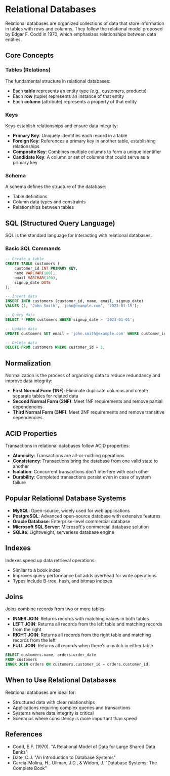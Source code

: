# Relational Databases

Relational databases are organized collections of data that store information in tables with rows and columns. They follow the relational model proposed by Edgar F. Codd in 1970, which emphasizes relationships between data entities.

## Core Concepts

### Tables (Relations)

The fundamental structure in relational databases:
- Each **table** represents an entity type (e.g., customers, products)
- Each **row** (tuple) represents an instance of that entity
- Each **column** (attribute) represents a property of that entity

### Keys

Keys establish relationships and ensure data integrity:

- **Primary Key**: Uniquely identifies each record in a table
- **Foreign Key**: References a primary key in another table, establishing relationships
- **Composite Key**: Combines multiple columns to form a unique identifier
- **Candidate Key**: A column or set of columns that could serve as a primary key

### Schema

A schema defines the structure of the database:
- Table definitions
- Column data types and constraints
- Relationships between tables

## SQL (Structured Query Language)

SQL is the standard language for interacting with relational databases.

### Basic SQL Commands

```sql
-- Create a table
CREATE TABLE customers (
    customer_id INT PRIMARY KEY,
    name VARCHAR(100),
    email VARCHAR(100),
    signup_date DATE
);

-- Insert data
INSERT INTO customers (customer_id, name, email, signup_date)
VALUES (1, 'John Smith', 'john@example.com', '2023-01-15');

-- Query data
SELECT * FROM customers WHERE signup_date > '2023-01-01';

-- Update data
UPDATE customers SET email = 'john.smith@example.com' WHERE customer_id = 1;

-- Delete data
DELETE FROM customers WHERE customer_id = 1;
```

## Normalization

Normalization is the process of organizing data to reduce redundancy and improve data integrity:

- **First Normal Form (1NF)**: Eliminate duplicate columns and create separate tables for related data
- **Second Normal Form (2NF)**: Meet 1NF requirements and remove partial dependencies
- **Third Normal Form (3NF)**: Meet 2NF requirements and remove transitive dependencies

## ACID Properties

Transactions in relational databases follow ACID properties:

- **Atomicity**: Transactions are all-or-nothing operations
- **Consistency**: Transactions bring the database from one valid state to another
- **Isolation**: Concurrent transactions don't interfere with each other
- **Durability**: Completed transactions persist even in case of system failure

## Popular Relational Database Systems

- **MySQL**: Open-source, widely used for web applications
- **PostgreSQL**: Advanced open-source database with extensive features
- **Oracle Database**: Enterprise-level commercial database
- **Microsoft SQL Server**: Microsoft's commercial database solution
- **SQLite**: Lightweight, serverless database engine

## Indexes

Indexes speed up data retrieval operations:
- Similar to a book index
- Improves query performance but adds overhead for write operations
- Types include B-tree, hash, and bitmap indexes

## Joins

Joins combine records from two or more tables:
- **INNER JOIN**: Returns records with matching values in both tables
- **LEFT JOIN**: Returns all records from the left table and matching records from the right
- **RIGHT JOIN**: Returns all records from the right table and matching records from the left
- **FULL JOIN**: Returns all records when there's a match in either table

```sql
SELECT customers.name, orders.order_date
FROM customers
INNER JOIN orders ON customers.customer_id = orders.customer_id;
```

## When to Use Relational Databases

Relational databases are ideal for:
- Structured data with clear relationships
- Applications requiring complex queries and transactions
- Systems where data integrity is critical
- Scenarios where consistency is more important than speed

## References

- Codd, E.F. (1970). "A Relational Model of Data for Large Shared Data Banks"
- Date, C.J. "An Introduction to Database Systems"
- Garcia-Molina, H., Ullman, J.D., & Widom, J. "Database Systems: The Complete Book" 